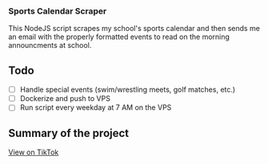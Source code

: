 ### Sports Calendar Scraper
This NodeJS script scrapes my school's sports calendar and then sends me an email with the properly formatted events to read on the morning announcments at school.

## Todo
- [ ] Handle special events (swim/wrestling meets, golf matches, etc.)
- [ ] Dockerize and push to VPS 
- [ ] Run script every weekday at 7 AM on the VPS

## Summary of the project
[View on TikTok](https://www.tiktok.com/@grahambillington/video/7059563461705174318?is_copy_url=1&is_from_webapp=v1)
